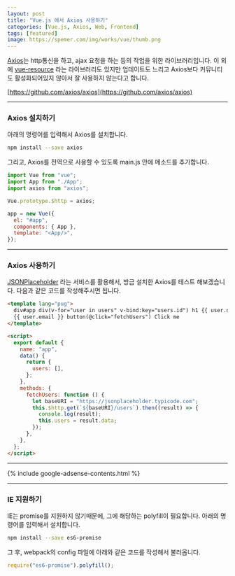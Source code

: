 ```yaml
---
layout: post
title: "Vue.js 에서 Axios 사용하기"
categories: [Vue.js, Axios, Web, Frontend]
tags: [featured]
image: https://spemer.com/img/works/vue/thumb.png
---
```


[Axios](https://github.com/axios/axios)는 http통신을 하고, ajax 요청을 하는 등의 작업을 위한 라이브러리입니다. 이 외에 [vue-resource](https://github.com/pagekit/vue-resource) 라는 라이브러리도 있지만 업데이트도 느리고 Axios보다 커뮤니티도 활성화되어있지 않아서 잘 사용하지 않는다고 합니다.

[https://github.com/axios/axios](https://github.com/axios/axios)

---

### Axios 설치하기

아래의 명령어를 입력해서 Axios를 설치합니다.

```bash
npm install --save axios
```

그리고, Axios를 전역으로 사용할 수 있도록 main.js 안에 메소드를 추가합니다.

```javascript
import Vue from "vue";
import App from "./App";
import axios from "axios";

Vue.prototype.$http = axios;

app = new Vue({
  el: "#app",
  components: { App },
  template: "<App/>",
});
```

---

### Axios 사용하기

[JSONPlaceholder](https://jsonplaceholder.typicode.com/) 라는 서비스를 활용해서, 방금 설치한 Axios를 테스트 해보겠습니다. 다음과 같은 코드를 작성해주시면 됩니다.

```html
<template lang="pug">
  div#app div(v-for="user in users" v-bind:key="users.id") h1 {{ user.name }} p
  {{ user.email }} button(@click="fetchUsers") Click me
</template>

<script>
  export default {
    name: "app",
    data() {
      return {
        users: [],
      };
    },
    methods: {
      fetchUsers: function () {
        let baseURI = "https://jsonplaceholder.typicode.com";
        this.$http.get(`${baseURI}/users`).then((result) => {
          console.log(result);
          this.users = result.data;
        });
      },
    },
  };
</script>
```

---

{% include google-adsense-contents.html %}

---

### IE 지원하기

IE는 promise를 지원하지 않기때문에, 그에 해당하는 polyfill이 필요합니다. 아래의 명령어를 입력해서 설치합니다.

```bash
npm install --save es6-promise
```

그 후, webpack의 config 파일에 아래와 같은 코드를 작성해서 불러옵니다.

```javascript
require("es6-promise").polyfill();
```
